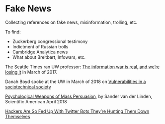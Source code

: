 # Fake News

Collecting references on fake news, misinformation, trolling, etc.


To find:
 * Zuckerberg congressional testimony
 * Indictment of Russian trolls
 * Cambridge Analytica news
 * What about Breitbart, Infowars, etc.


The Seattle Times ran UW professor: [The information war is real, and we’re losing it][sea-times] in March of 2017.

Danah Boyd spoke at the UW in March of 2018 on [Vulnerabilities in a sociotechnical society][uw-data-science-seminar]

[Psychological Weapons of Mass Persuasion][mass-persuasion], by Sander van der Linden, Scientific American April 2018

[Hackers Are So Fed Up With Twitter Bots They’re Hunting Them Down Themselves][twitter-bots]


[uw-data-science-seminar]: https://www.youtube.com/watch?v=QogryfQgpq4&t=2s "Vulnerabilities in a sociotechnical society"

[sea-times]: https://www.seattletimes.com/seattle-news/politics/uw-professor-the-information-war-is-real-and-were-losing-it/ "UW professor: The information war is real, and we’re losing it"

[mass-persuasion]: https://www.scientificamerican.com/article/psychological-weapons-of-mass-persuasion/ "Psychological Weapons of Mass Persuasion"

[selective-exposure-to-misinformation]: http://www.dartmouth.edu/~nyhan/fake-news-2016.pdf "Selective Exposure to Misinformation: Evidence from the consumption of fake news during the 2016 U.S. presidential campaign"

[twitter-bots]: https://theintercept.com/2018/03/16/twitter-bot-detector-software/ "Hackers Are So Fed Up With Twitter Bots They’re Hunting Them Down Themselves"

[tim-berners-lee]: http://www.businessinsider.com/mathias-dopfner-tim-berners-lee-world-wide-web-interview-2017-5 "The inventor of the web Tim Berners-Lee on the future of the internet, 'fake news,' and why net neutrality is so important"

[fake-news-creator]: https://www.npr.org/sections/alltechconsidered/2016/11/23/503146770/npr-finds-the-head-of-a-covert-fake-news-operation-in-the-suburbs "We Tracked Down A Fake-News Creator In The Suburbs. Here's What We Learned"

[fake-news-challenge]: http://www.fakenewschallenge.org/ "Fake News Challenge"

[ai-vs-fake-news]: https://www.technologyreview.com/s/609717/can-ai-win-the-war-against-fake-news/ "Can AI Win the War Against Fake News?"
